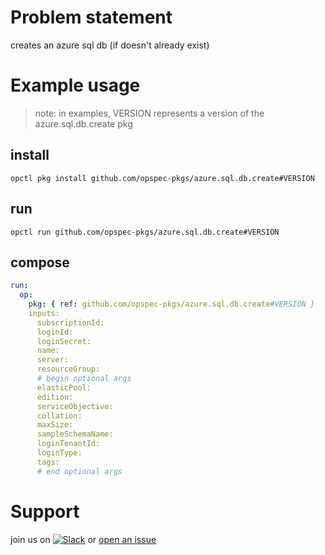 # Problem statement
creates an azure sql db (if doesn't already exist)

# Example usage

> note: in examples, VERSION represents a version of the azure.sql.db.create pkg

## install

```shell
opctl pkg install github.com/opspec-pkgs/azure.sql.db.create#VERSION
```

## run

```
opctl run github.com/opspec-pkgs/azure.sql.db.create#VERSION
```

## compose

```yaml
run:
  op:
    pkg: { ref: github.com/opspec-pkgs/azure.sql.db.create#VERSION }
    inputs: 
      subscriptionId:
      loginId:
      loginSecret:
      name:
      server:
      resourceGroup:
      # begin optional args
      elasticPool:
      edition:
      serviceObjective:
      collation:
      maxSize:
      sampleSchemaName:
      loginTenantId:
      loginType:
      tags:
      # end optional args
```

# Support

join us on [![Slack](https://opspec-slackin.herokuapp.com/badge.svg)](https://opspec-slackin.herokuapp.com/)
or [open an issue](https://github.com/opspec-pkgs/azure.sql.db.create/issues)
